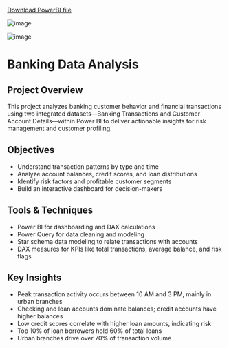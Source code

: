[Download PowerBI file](https://drive.google.com/file/d/1JEdKjDZMgzsSxhIiqlHuCwJ3KU4gOF3L/view?usp=sharing)

![image](https://github.com/user-attachments/assets/e767cc97-7ee9-43a3-9070-1a9ad10fe8e8)

![image](https://github.com/user-attachments/assets/02646155-a822-4541-ac5d-a17d01774bd1)

# Banking Data Analysis

## Project Overview  
This project analyzes banking customer behavior and financial transactions using two integrated datasets—Banking Transactions and Customer Account Details—within Power BI to deliver actionable insights for risk management and customer profiling.

## Objectives  
- Understand transaction patterns by type and time  
- Analyze account balances, credit scores, and loan distributions  
- Identify risk factors and profitable customer segments  
- Build an interactive dashboard for decision-makers  

## Tools & Techniques  
- Power BI for dashboarding and DAX calculations  
- Power Query for data cleaning and modeling  
- Star schema data modeling to relate transactions with accounts  
- DAX measures for KPIs like total transactions, average balance, and risk flags  

## Key Insights  
- Peak transaction activity occurs between 10 AM and 3 PM, mainly in urban branches  
- Checking and loan accounts dominate balances; credit accounts have higher balances  
- Low credit scores correlate with higher loan amounts, indicating risk  
- Top 10% of loan borrowers hold 60% of total loans  
- Urban branches drive over 70% of transaction volume  
